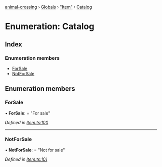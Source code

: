 [animal-crossing](../README.md) › [Globals](../globals.md) › ["Item"](../modules/_item_.md) › [Catalog](_item_.catalog.md)

# Enumeration: Catalog

## Index

### Enumeration members

* [ForSale](_item_.catalog.md#forsale)
* [NotForSale](_item_.catalog.md#notforsale)

## Enumeration members

###  ForSale

• **ForSale**: = "For sale"

*Defined in [Item.ts:100](https://github.com/Norviah/animal-crossing/blob/2c80bbc/module/types/Item.ts#L100)*

___

###  NotForSale

• **NotForSale**: = "Not for sale"

*Defined in [Item.ts:101](https://github.com/Norviah/animal-crossing/blob/2c80bbc/module/types/Item.ts#L101)*
